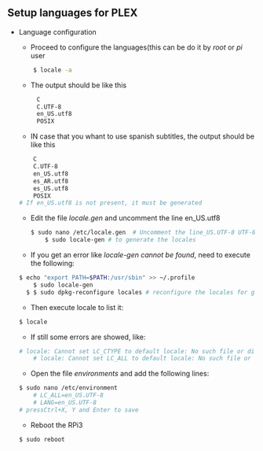 ## Setup languages for PLEX
* Language configuration
	* Proceed to configure the languages(this can be do it by *root* or *pi* user
    ```bash
		$ locale -a
    ```
	* The output should be like this
    ```bash
		 C
		 C.UTF-8
		 en_US.utf8
		 POSIX
    ```
	* IN case that you whant to use spanish subtitles, the output should be like this
    ```bash
		C
		C.UTF-8
		en_US.utf8
		es_AR.utf8
		es_US.utf8
		POSIX
    # If en_US.utf8 is not present, it must be generated
    ```
	* Edit the file *locale.gen* and uncomment the line en_US.utf8
	
      ```bash
      $ sudo nano /etc/locale.gen  # Uncomment the line_US.UTF-8 UTF-8 and press Ctrl+X, Y and Enter
		  $ sudo locale-gen # to generate the locales
      ```
	* If you get an error like *locale-gen cannot be found*, need to execute the following:
	
    ```bash
    $ echo "export PATH=$PATH:/usr/sbin" >> ~/.profile
		$ sudo locale-gen
	  $ $ sudo dpkg-reconfigure locales # reconfigure the locales for good measures
    ```
	* Then execute locale to list it:
	
    ```bash
    $ locale
    ```
	* If still some errors are showed, like:
	
    ```bash
    # locale: Cannot set LC_CTYPE to default locale: No such file or directory
		# locale: Cannot set LC_ALL to default locale: No such file or directory
    ```
	* Open the file *environments* and add the following lines:
	
    ```bash
    $ sudo nano /etc/environment
		# LC_ALL=en_US.UTF-8
		# LANG=en_US.UTF-8
    # pressCtrl+X, Y and Enter to save
    ```
	* Reboot the RPi3
	
    ```bash
    $ sudo reboot
    ```
